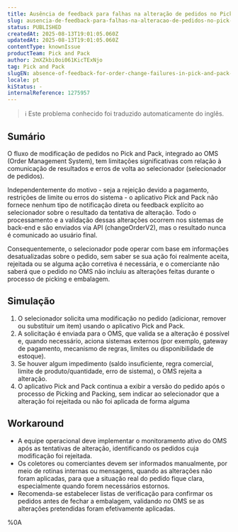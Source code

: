 ```yaml
---
title: Ausência de feedback para falhas na alteração de pedidos no Pick and Pack (comunicação com o OMS)
slug: ausencia-de-feedback-para-falhas-na-alteracao-de-pedidos-no-pick-and-pack-comunicacao-com-o-oms
status: PUBLISHED
createdAt: 2025-08-13T19:01:05.060Z
updatedAt: 2025-08-13T19:01:05.060Z
contentType: knownIssue
productTeam: Pick and Pack
author: 2mXZkbi0oi061KicTExNjo
tag: Pick and Pack
slugEN: absence-of-feedback-for-order-change-failures-in-pick-and-pack-communication-with-oms
locale: pt
kiStatus: -
internalReference: 1275957
---
```


>ℹ️ Este problema conhecido foi traduzido automaticamente do inglês.

## Sumário



O fluxo de modificação de pedidos no Pick and Pack, integrado ao OMS (Order Management System), tem limitações significativas com relação à comunicação de resultados e erros de volta ao selecionador (selecionador de pedidos).

Independentemente do motivo - seja a rejeição devido a pagamento, restrições de limite ou erros do sistema - o aplicativo Pick and Pack não fornece nenhum tipo de notificação direta ou feedback explícito ao selecionador sobre o resultado da tentativa de alteração. Todo o processamento e a validação dessas alterações ocorrem nos sistemas de back-end e são enviados via API (changeOrderV2), mas o resultado nunca é comunicado ao usuário final.

Consequentemente, o selecionador pode operar com base em informações desatualizadas sobre o pedido, sem saber se sua ação foi realmente aceita, rejeitada ou se alguma ação corretiva é necessária, e o comerciante não saberá que o pedido no OMS não incluiu as alterações feitas durante o processo de picking e embalagem.
## Simulação




1. O selecionador solicita uma modificação no pedido (adicionar, remover ou substituir um item) usando o aplicativo Pick and Pack.
2. A solicitação é enviada para o OMS, que valida se a alteração é possível e, quando necessário, aciona sistemas externos (por exemplo, gateway de pagamento, mecanismo de regras, limites ou disponibilidade de estoque).
3. Se houver algum impedimento (saldo insuficiente, regra comercial, limite de produto/quantidade, erro de sistema), o OMS rejeita a alteração.
4. O aplicativo Pick and Pack continua a exibir a versão do pedido após o processo de Picking and Packing, sem indicar ao selecionador que a alteração foi rejeitada ou não foi aplicada de forma alguma
## Workaround




- A equipe operacional deve implementar o monitoramento ativo do OMS após as tentativas de alteração, identificando os pedidos cuja modificação foi rejeitada.
- Os coletores ou comerciantes devem ser informados manualmente, por meio de rotinas internas ou mensagens, quando as alterações não foram aplicadas, para que a situação real do pedido fique clara, especialmente quando forem necessários estornos.
- Recomenda-se estabelecer listas de verificação para confirmar os pedidos antes de fechar a embalagem, validando no OMS se as alterações pretendidas foram efetivamente aplicadas.



%0A